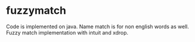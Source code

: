 # fuzzymatch 
Code is implemented on java. Name match is for non english words as well.
Fuzzy match implementation with intuit and xdrop. 
